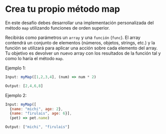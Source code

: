 # Crea tu propio método map

En este desafío debes desarrollar una implementación personalizada del método ```map``` utilizando funciones de orden superior.

Recibirás como parámetros un ```array``` y una ```función``` (```func```). El array contendrá un conjunto de elementos (números, objetos, strings, etc.) y la función se utilizará para aplicar una acción sobre cada elemento del array. Tu objetivo es devolver un nuevo array con los resultados de la función tal y como lo haría el método ```map```.

Ejemplo 1:

```js
Input: myMap([1,2,3,4], (num) => num * 2)

Output: [2,4,6,8]
```

Ejemplo 2:

```js
Input: myMap([
  {name: "michi", age: 2},
  {name: "firulais", age: 6}],
  (pet) => pet.name)

Output: ["michi", "firulais"]
```